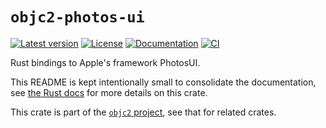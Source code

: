 # `objc2-photos-ui`

[![Latest version](https://badgen.net/crates/v/objc2-photos-ui)](https://crates.io/crates/objc2-photos-ui)
[![License](https://badgen.net/badge/license/MIT/blue)](../LICENSE.txt)
[![Documentation](https://docs.rs/objc2-photos-ui/badge.svg)](https://docs.rs/objc2-photos-ui/)
[![CI](https://github.com/madsmtm/objc2/actions/workflows/ci.yml/badge.svg)](https://github.com/madsmtm/objc2/actions/workflows/ci.yml)

Rust bindings to Apple's framework PhotosUI.

This README is kept intentionally small to consolidate the documentation, see
[the Rust docs](https://docs.rs/objc2-photos-ui/) for more details on this crate.

This crate is part of the [`objc2` project](https://github.com/madsmtm/objc2),
see that for related crates.
